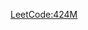 [LeetCode:424M](https://leetcode.com/problems/longest-repeating-character-replacement/description/)
